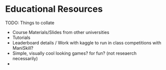 # Educational Resources

TODO: Things to collate

- Course Materials/Slides from other universities
- Tutorials
- Leaderboard details / Work with kaggle to run in class competitions with ManiSkill?
- Simple, visually cool looking games? for fun? (not reseaerch necessarily)
- 